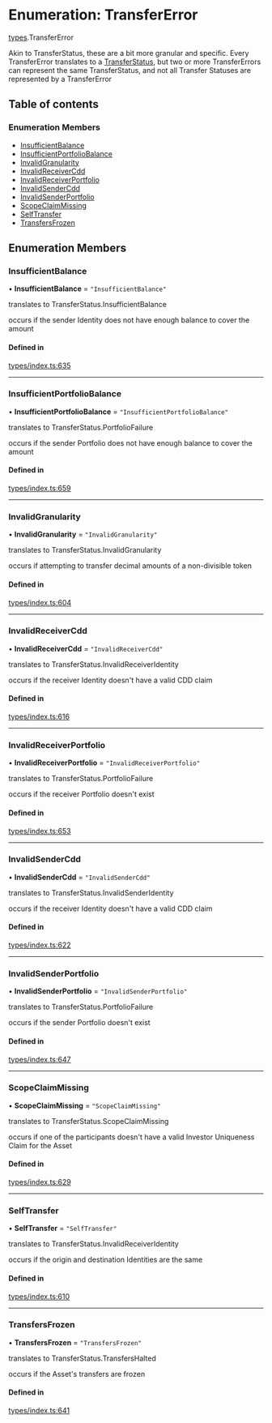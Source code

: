 # Enumeration: TransferError

[types](../wiki/types).TransferError

Akin to TransferStatus, these are a bit more granular and specific. Every TransferError translates to
  a [TransferStatus](../wiki/types.TransferStatus), but two or more TransferErrors can represent the same TransferStatus, and
  not all Transfer Statuses are represented by a TransferError

## Table of contents

### Enumeration Members

- [InsufficientBalance](../wiki/types.TransferError#insufficientbalance)
- [InsufficientPortfolioBalance](../wiki/types.TransferError#insufficientportfoliobalance)
- [InvalidGranularity](../wiki/types.TransferError#invalidgranularity)
- [InvalidReceiverCdd](../wiki/types.TransferError#invalidreceivercdd)
- [InvalidReceiverPortfolio](../wiki/types.TransferError#invalidreceiverportfolio)
- [InvalidSenderCdd](../wiki/types.TransferError#invalidsendercdd)
- [InvalidSenderPortfolio](../wiki/types.TransferError#invalidsenderportfolio)
- [ScopeClaimMissing](../wiki/types.TransferError#scopeclaimmissing)
- [SelfTransfer](../wiki/types.TransferError#selftransfer)
- [TransfersFrozen](../wiki/types.TransferError#transfersfrozen)

## Enumeration Members

### InsufficientBalance

• **InsufficientBalance** = ``"InsufficientBalance"``

translates to TransferStatus.InsufficientBalance

occurs if the sender Identity does not have enough balance to cover the amount

#### Defined in

[types/index.ts:635](https://github.com/PolymeshAssociation/polymesh-sdk/blob/339b7503/src/types/index.ts#L635)

___

### InsufficientPortfolioBalance

• **InsufficientPortfolioBalance** = ``"InsufficientPortfolioBalance"``

translates to TransferStatus.PortfolioFailure

occurs if the sender Portfolio does not have enough balance to cover the amount

#### Defined in

[types/index.ts:659](https://github.com/PolymeshAssociation/polymesh-sdk/blob/339b7503/src/types/index.ts#L659)

___

### InvalidGranularity

• **InvalidGranularity** = ``"InvalidGranularity"``

translates to TransferStatus.InvalidGranularity

occurs if attempting to transfer decimal amounts of a non-divisible token

#### Defined in

[types/index.ts:604](https://github.com/PolymeshAssociation/polymesh-sdk/blob/339b7503/src/types/index.ts#L604)

___

### InvalidReceiverCdd

• **InvalidReceiverCdd** = ``"InvalidReceiverCdd"``

translates to TransferStatus.InvalidReceiverIdentity

occurs if the receiver Identity doesn't have a valid CDD claim

#### Defined in

[types/index.ts:616](https://github.com/PolymeshAssociation/polymesh-sdk/blob/339b7503/src/types/index.ts#L616)

___

### InvalidReceiverPortfolio

• **InvalidReceiverPortfolio** = ``"InvalidReceiverPortfolio"``

translates to TransferStatus.PortfolioFailure

occurs if the receiver Portfolio doesn't exist

#### Defined in

[types/index.ts:653](https://github.com/PolymeshAssociation/polymesh-sdk/blob/339b7503/src/types/index.ts#L653)

___

### InvalidSenderCdd

• **InvalidSenderCdd** = ``"InvalidSenderCdd"``

translates to TransferStatus.InvalidSenderIdentity

occurs if the receiver Identity doesn't have a valid CDD claim

#### Defined in

[types/index.ts:622](https://github.com/PolymeshAssociation/polymesh-sdk/blob/339b7503/src/types/index.ts#L622)

___

### InvalidSenderPortfolio

• **InvalidSenderPortfolio** = ``"InvalidSenderPortfolio"``

translates to TransferStatus.PortfolioFailure

occurs if the sender Portfolio doesn't exist

#### Defined in

[types/index.ts:647](https://github.com/PolymeshAssociation/polymesh-sdk/blob/339b7503/src/types/index.ts#L647)

___

### ScopeClaimMissing

• **ScopeClaimMissing** = ``"ScopeClaimMissing"``

translates to TransferStatus.ScopeClaimMissing

occurs if one of the participants doesn't have a valid Investor Uniqueness Claim for
  the Asset

#### Defined in

[types/index.ts:629](https://github.com/PolymeshAssociation/polymesh-sdk/blob/339b7503/src/types/index.ts#L629)

___

### SelfTransfer

• **SelfTransfer** = ``"SelfTransfer"``

translates to TransferStatus.InvalidReceiverIdentity

occurs if the origin and destination Identities are the same

#### Defined in

[types/index.ts:610](https://github.com/PolymeshAssociation/polymesh-sdk/blob/339b7503/src/types/index.ts#L610)

___

### TransfersFrozen

• **TransfersFrozen** = ``"TransfersFrozen"``

translates to TransferStatus.TransfersHalted

occurs if the Asset's transfers are frozen

#### Defined in

[types/index.ts:641](https://github.com/PolymeshAssociation/polymesh-sdk/blob/339b7503/src/types/index.ts#L641)
